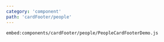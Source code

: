 ```yaml
---
category: 'component'
path: 'cardFooter/people'
---
```


`embed:components/cardFooter/people/PeopleCardFooterDemo.js`
